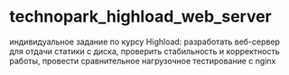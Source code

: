 # technopark_highload_web_server
индивидуальное задание по курсу Highload: разработать веб-сервер для отдачи статики с диска, проверить стабильность и корректность работы, провести сравнительное нагрузочное тестирование с nginx
